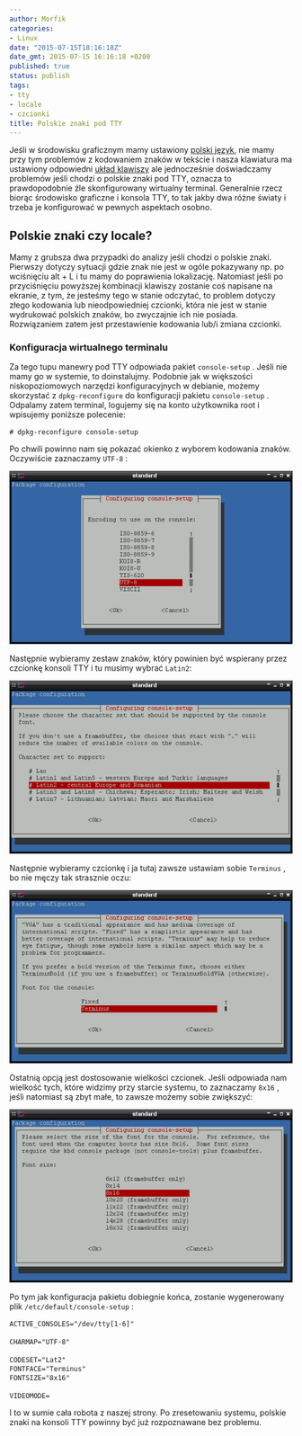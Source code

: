 ```yaml
---
author: Morfik
categories:
- Linux
date: "2015-07-15T18:16:18Z"
date_gmt: 2015-07-15 16:16:18 +0200
published: true
status: publish
tags:
- tty
- locale
- czcionki
title: Polskie znaki pod TTY
---
```


Jeśli w środowisku graficznym mamy ustawiony [polski
język](/post/jezyk-polski-w-srodowisku-graficznym/), nie mamy przy tym problemów z
kodowaniem znaków w tekście i nasza klawiatura ma ustawiony odpowiedni [układ
klawiszy](/post/klawiatura-i-jej-konfiguracja-pod-debianem/) ale jednocześnie
doświadczamy problemów jeśli chodzi o polskie znaki pod TTY, oznacza to prawdopodobnie źle
skonfigurowany wirtualny terminal. Generalnie rzecz biorąc środowisko graficzne i konsola TTY, to
tak jakby dwa różne światy i trzeba je konfigurować w pewnych aspektach osobno.

<!--more-->
## Polskie znaki czy locale?

Mamy z grubsza dwa przypadki do analizy jeśli chodzi o polskie znaki. Pierwszy dotyczy sytuacji
gdzie znak nie jest w ogóle pokazywany np. po wciśnięciu alt + L i tu mamy do poprawienia
lokalizację. Natomiast jeśli po przyciśnięciu powyższej kombinacji klawiszy zostanie coś napisane
na ekranie, z tym, że jesteśmy tego w stanie odczytać, to problem dotyczy złego kodowania lub
nieodpowiedniej czcionki, która nie jest w stanie wydrukować polskich znaków, bo zwyczajnie ich nie
posiada. Rozwiązaniem zatem jest przestawienie kodowania lub/i zmiana czcionki.

### Konfiguracja wirtualnego terminalu

Za tego tupu manewry pod TTY odpowiada pakiet `console-setup` . Jeśli nie mamy go w systemie, to
doinstalujmy. Podobnie jak w większości niskopoziomowych narzędzi konfiguracyjnych w debianie,
możemy skorzystać z `dpkg-reconfigure` do konfiguracji pakietu `console-setup` . Odpalamy zatem
terminal, logujemy się na konto użytkownika root i wpisujemy poniższe polecenie:

    # dpkg-reconfigure console-setup

Po chwili powinno nam się pokazać okienko z wyborem kodowania znaków. Oczywiście zaznaczamy
`UTF-8` :

![](/img/2015/06/1.linux-polskie-znaki-tty.png#big)

Następnie wybieramy zestaw znaków, który powinien być wspierany przez czcionkę konsoli TTY i tu
musimy wybrać `Latin2`:

![](/img/2015/06/2.linux-polskie-znaki-tty.png#big)

Następnie wybieramy czcionkę i ja tutaj zawsze ustawiam sobie `Terminus` , bo nie męczy tak
strasznie oczu:

![](/img/2015/06/3.linux-polskie-znaki-tty.png#big)

Ostatnią opcją jest dostosowanie wielkości czcionek. Jeśli odpowiada nam wielkość tych, które
widzimy przy starcie systemu, to zaznaczamy `8x16` , jeśli natomiast są zbyt małe, to zawsze możemy
sobie zwiększyć:

![](/img/2015/06/4.linux-polskie-znaki-tty.png#big)

Po tym jak konfiguracja pakietu dobiegnie końca, zostanie wygenerowany plik
`/etc/default/console-setup` :

    ACTIVE_CONSOLES="/dev/tty[1-6]"

    CHARMAP="UTF-8"

    CODESET="Lat2"
    FONTFACE="Terminus"
    FONTSIZE="8x16"

    VIDEOMODE=

I to w sumie cała robota z naszej strony. Po zresetowaniu systemu, polskie znaki na konsoli TTY
powinny być już rozpoznawane bez problemu.
